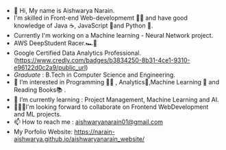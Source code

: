 - 👋 Hi, My name is Aishwarya Narain.
- I'm skilled in Front-end Web-developmemt 👩‍💻 and have good knowledge of Java ☕, JavaScript 🍪and Python 🐍.
- Currently I'm working on a Machine learning - Neural Network project.
- AWS DeepStudent Racer.🏎️🏁
- Google Certified Data Analytics Professional. (https://www.credly.com/badges/b3834250-8b31-4ce1-9310-e96122d0c2a9/public_url)
- *Graduate* : B.Tech in Computer Science and Engineering.
- 👀 I’m interested in Programming 👩‍💻 , Analytics📄,Machine Learning 🤖 and Reading Books📚 .
- 🌱 I’m currently learning : Project Management, Machine Learning and AI.
- 🐱‍🚀🤝I'm looking forward to collaborate on Frontend WebDevelopment and ML projects.
- 📫 How to reach me : aishwaryanarain01@gmail.com
- My Porfolio Website: https://narain-aishwarya.github.io/aishwaryanarain_website/
<!---
narain-aishwarya/narain-aishwarya is a ✨ special ✨ repository because its `README.md` (this file) appears on your GitHub profile.
You can click the Preview link to take a look at your changes.
--->
